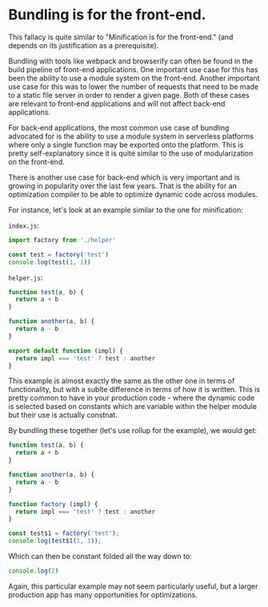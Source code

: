 # Bundling is for the front-end.

This fallacy is quite similar to "Minification is for the front-end." (and depends on its justification as a prerequisite).

Bundling with tools like webpack and browserify can often be found in the build pipeline of front-end applications. One important use case for this has been the ability to use a module system on the front-end. Another important use case for this was to lower the number of requests that need to be made to a static file server in order to render a given page. Both of these cases are relevant to front-end applications and will not affect back-end applications.

For back-end applications, the most common use case of bundling advocated for is the ability to use a module system in serverless platforms where only a single function may be exported onto the platform. This is pretty self-explanatory since it is quite similar to the use of modularization on the front-end.

There is another use case for back-end which is very important and is growing in popularity over the last few years. That is the ability for an optimization compiler to be able to optimize dynamic code across modules.

For instance, let's look at an example similar to the one for minification:

`index.js`:
```javascript
import factory from './helper'

const test = factory('test')
console.log(test(1, 1))
```

`helper.js`:
```javascript
function test(a, b) {
  return a + b
}

function another(a, b) {
  return a - b
}

export default function (impl) {
  return impl === 'test' ? test : another
}
```

This example is almost exactly the same as the other one in terms of functionality, but with a sublte difference in terms of how it is written. This is pretty common to have in your production code - where the dynamic code is selected based on constants which are variable within the helper module but their use is actually constnat.

By bundling these together (let's use rollup for the example), we would get:

```javascript
function test(a, b) {
  return a + b
}

function another(a, b) {
  return a - b
}

function factory (impl) {
  return impl === 'test' ? test : another
}

const test$1 = factory('test');
console.log(test$1(1, 1));
```

Which can then be constant folded all the way down to:

```javascript
console.log(2)
```

Again, this particular example may not seem particularly useful, but a larger production app has many opportunities for optimizations.
